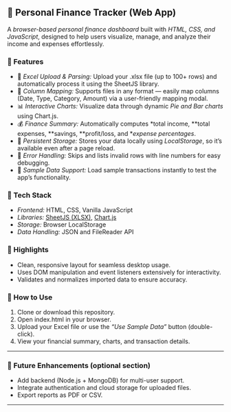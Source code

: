 ## 🧾 Personal Finance Tracker (Web App)

A *browser-based personal finance dashboard* built with *HTML, CSS, and JavaScript*, designed to help users visualize, manage, and analyze their income and expenses effortlessly.

### 🚀 Features

* 📂 *Excel Upload & Parsing:* Upload your .xlsx file (up to 100+ rows) and automatically process it using the SheetJS library.
* 🧩 *Column Mapping:* Supports files in any format — easily map columns (Date, Type, Category, Amount) via a user-friendly mapping modal.
* 📊 *Interactive Charts:* Visualize data through dynamic *Pie and Bar charts* using Chart.js.
* 💰 *Finance Summary:* Automatically computes *total income, **total expenses, **savings, **profit/loss, and **expense percentages*.
* 💾 *Persistent Storage:* Stores your data locally using *LocalStorage*, so it’s available even after a page reload.
* 🧮 *Error Handling:* Skips and lists invalid rows with line numbers for easy debugging.
* 🧠 *Sample Data Support:* Load sample transactions instantly to test the app’s functionality.

### 🧱 Tech Stack

* *Frontend:* HTML, CSS, Vanilla JavaScript
* *Libraries:* [SheetJS (XLSX)](https://sheetjs.com/), [Chart.js](https://www.chartjs.org/)
* *Storage:* Browser LocalStorage
* *Data Handling:* JSON and FileReader API

### 🎨 Highlights

* Clean, responsive layout for seamless desktop usage.
* Uses DOM manipulation and event listeners extensively for interactivity.
* Validates and normalizes imported data to ensure accuracy.

### 📘 How to Use

1. Clone or download this repository.
2. Open index.html in your browser.
3. Upload your Excel file or use the *“Use Sample Data”* button (double-click).
4. View your financial summary, charts, and transaction details.

---

### 🧩 Future Enhancements (optional section)

* Add backend (Node.js + MongoDB) for multi-user support.
* Integrate authentication and cloud storage for uploaded files.
* Export reports as PDF or CSV.

---
